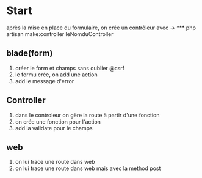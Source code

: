 # Start
après la mise en place du formulaire, on crée un contrôleur avec -> *** php
artisan make:controller leNomduController  

## blade(form)
1. créer le form et champs sans oublier @csrf
2. le formu crée, on add une action
3. add le message d'error

## Controller
1. dans le controleur on gère la route à partir d'une fonction
2. on crée une fonction pour l'action
3. add la validate pour le champs

## web
1. on lui trace une route dans web
2. on lui trace une route dans web mais avec la method post